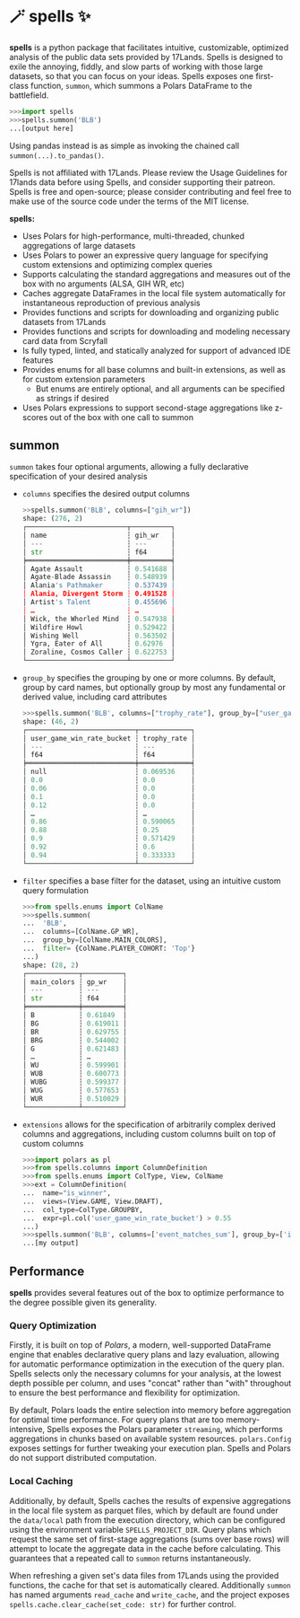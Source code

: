 # 🪄 spells ✨

**spells** is a python package that facilitates intuitive, customizable, optimized analysis of the public data sets provided by 17Lands. Spells is designed to exile the annoying, fiddly, and slow parts of working with those large datasets, so that you can focus on your ideas. Spells exposes one first-class function, `summon`, which summons a Polars DataFrame to the battlefield.

```python
>>>import spells
>>>spells.summon('BLB')
...[output here]
```

Using pandas instead is as simple as invoking the chained call `summon(...).to_pandas()`.

Spells is not affiliated with 17Lands. Please review the Usage Guidelines for 17lands data before using Spells, and consider supporting their patreon. Spells is free and open-source; please consider contributing and feel free to make use of the source code under the terms of the MIT license.

**spells:**
- Uses Polars for high-performance, multi-threaded, chunked aggregations of large datasets
- Uses Polars to power an expressive query language for specifying custom extensions and optimizing complex queries
- Supports calculating the standard aggregations and measures out of the box with no arguments (ALSA, GIH WR, etc)
- Caches aggregate DataFrames in the local file system automatically for instantaneous reproduction of previous analysis
- Provides functions and scripts for downloading and organizing public datasets from 17Lands
- Provides functions and scripts for downloading and modeling necessary card data from Scryfall
- Is fully typed, linted, and statically analyzed for support of advanced IDE features
- Provides enums for all base columns and built-in extensions, as well as for custom extension parameters
  - But enums are entirely optional, and all arguments can be specified as strings if desired
- Uses Polars expressions to support second-stage aggregations like z-scores out of the box with one call to summon

## summon
`summon` takes four optional arguments, allowing a fully declarative specification of your desired analysis
  - `columns` specifies the desired output columns
    ```python
    >>spells.summon('BLB', columns=["gih_wr"])
    shape: (276, 2)
    ┌─────────────────────────┬──────────┐
    │ name                    ┆ gih_wr   │
    │ ---                     ┆ ---      │
    │ str                     ┆ f64      │
    ╞═════════════════════════╪══════════╡
    │ Agate Assault           ┆ 0.541688 │
    │ Agate-Blade Assassin    ┆ 0.548939 │
    │ Alania's Pathmaker      ┆ 0.537439 │
    │ Alania, Divergent Storm ┆ 0.491528 │
    │ Artist's Talent         ┆ 0.455696 │
    │ …                       ┆ …        │
    │ Wick, the Whorled Mind  ┆ 0.547938 │
    │ Wildfire Howl           ┆ 0.529422 │
    │ Wishing Well            ┆ 0.563502 │
    │ Ygra, Eater of All      ┆ 0.62976  │
    │ Zoraline, Cosmos Caller ┆ 0.622753 │
    └─────────────────────────┴──────────┘
    ```
  - `group_by` specifies the grouping by one or more columns. By default, group by card names, but optionally group by most any fundamental or derived value, including card attributes
    ```python
    >>>spells.summon('BLB', columns=["trophy_rate"], group_by=["user_game_win_rate_bucket"])
    shape: (46, 2)
    ┌───────────────────────────┬─────────────┐
    │ user_game_win_rate_bucket ┆ trophy_rate │
    │ ---                       ┆ ---         │
    │ f64                       ┆ f64         │
    ╞═══════════════════════════╪═════════════╡
    │ null                      ┆ 0.069536    │
    │ 0.0                       ┆ 0.0         │
    │ 0.06                      ┆ 0.0         │
    │ 0.1                       ┆ 0.0         │
    │ 0.12                      ┆ 0.0         │
    │ …                         ┆ …           │
    │ 0.86                      ┆ 0.590065    │
    │ 0.88                      ┆ 0.25        │
    │ 0.9                       ┆ 0.571429    │
    │ 0.92                      ┆ 0.6         │
    │ 0.94                      ┆ 0.333333    │
    └───────────────────────────┴─────────────┘
    ```
  - `filter` specifies a base filter for the dataset, using an intuitive custom query formulation
    ```python
    >>>from spells.enums import ColName
    >>>spells.summon(
    ...  'BLB',
    ...  columns=[ColName.GP_WR],
    ...  group_by=[ColName.MAIN_COLORS],
    ...  filter= {ColName.PLAYER_COHORT: 'Top'}
    ...)
    shape: (28, 2)
    ┌─────────────┬──────────┐
    │ main_colors ┆ gp_wr    │
    │ ---         ┆ ---      │
    │ str         ┆ f64      │
    ╞═════════════╪══════════╡
    │ B           ┆ 0.61849  │
    │ BG          ┆ 0.619011 │
    │ BR          ┆ 0.629755 │
    │ BRG         ┆ 0.544002 │
    │ G           ┆ 0.621483 │
    │ …           ┆ …        │
    │ WU          ┆ 0.599901 │
    │ WUB         ┆ 0.600773 │
    │ WUBG        ┆ 0.599377 │
    │ WUG         ┆ 0.577653 │
    │ WUR         ┆ 0.510029 │
    └─────────────┴──────────┘
    ```
  - `extensions` allows for the specification of arbitrarily complex derived columns and aggregations, including custom columns built on top of custom columns
    ```python
    >>>import polars as pl
    >>>from spells.columns import ColumnDefinition
    >>>from spells.enums import ColType, View, ColName
    >>>ext = ColumnDefinition(
    ...  name="is_winner",
    ...  views=(View.GAME, View.DRAFT),
    ...  col_type=ColType.GROUPBY,
    ...  expr=pl.col('user_game_win_rate_bucket') > 0.55
    ...)
    >>>spells.summon('BLB', columns=['event_matches_sum'], group_by=['is_winner'], extensions=[ext])
    ...[my output]
    ```

## Performance

**spells** provides several features out of the box to optimize performance to the degree possible given its generality.

### Query Optimization

Firstly, it is built on top of *Polars*, a modern, well-supported DataFrame engine that enables declarative query plans and lazy evaluation, allowing for automatic performance optimization in the execution of the query plan. Spells selects only the necessary columns for your analysis, at the lowest depth possible per column, and uses "concat" rather than "with" throughout to ensure the best performance and flexibility for optimization. 

By default, Polars loads the entire selection into memory before aggregation for optimal time performance. For query plans that are too memory-intensive, Spells exposes the Polars parameter `streaming`, which performs aggregations in chunks based on available system resources. `polars.Config` exposes settings for further tweaking your execution plan. Spells and Polars do not support distributed computation.

### Local Caching
Additionally, by default, Spells caches the results of expensive aggregations in the local file system as parquet files, which by default are found under the `data/local` path from the execution directory, which can be configured using the environment variable `SPELLS_PROJECT_DIR`. Query plans which request the same set of first-stage aggregations (sums over base rows) will attempt to locate the aggregate data in the cache before calculating. This guarantees that a repeated call to `summon` returns instantaneously.

When refreshing a given set's data files from 17Lands using the provided functions, the cache for that set is automatically cleared. Additionally `summon` has named arguments `read_cache` and `write_cache`, and the project exposes `spells.cache.clear_cache(set_code: str)` for further control.


